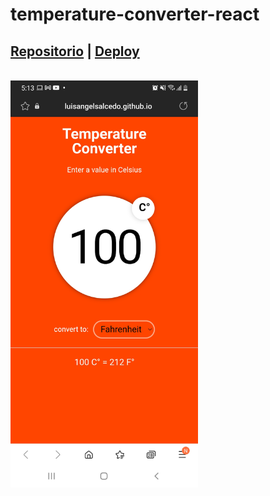 # temperature-converter-react

## [Repositorio](https://github.com/luisangelsalcedo/bootcamp-challenges/tree/main/react-proyects/calculadora-redux-react) | [Deploy](https://luisangelsalcedo.github.io/temperature-converter/)

<br/>

<img src="./src/asset/img/screenshot.jpg" width="300"/>
